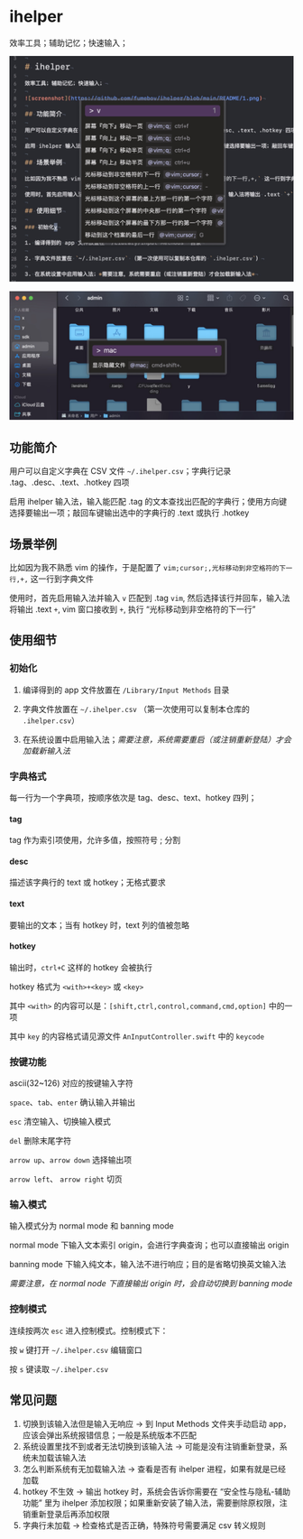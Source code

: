 # ihelper

效率工具；辅助记忆；快速输入；

![screenshot](https://github.com/fumeboy/ihelper/blob/main/README/1.png)

![screenshot](https://github.com/fumeboy/ihelper/blob/main/README/2.png)

## 功能简介

用户可以自定义字典在 CSV 文件 `~/.ihelper.csv`；字典行记录 .tag、.desc、.text、.hotkey 四项

启用 ihelper 输入法，输入能匹配 .tag 的文本查找出匹配的字典行；使用方向键选择要输出一项；敲回车键输出选中的字典行的 .text 或执行 .hotkey

## 场景举例

比如因为我不熟悉 vim 的操作，于是配置了 `vim;cursor;,光标移动到非空格符的下一行,+,` 这一行到字典文件

使用时，首先启用输入法并输入 `v` 匹配到 .tag `vim`, 然后选择该行并回车，输入法将输出 .text `+`, vim 窗口接收到 `+`, 执行 “光标移动到非空格符的下一行”

## 使用细节

### 初始化

1. 编译得到的 app 文件放置在 `/Library/Input Methods` 目录

2. 字典文件放置在 `~/.ihelper.csv` （第一次使用可以复制本仓库的 `.ihelper.csv`）

3. 在系统设置中启用输入法；*需要注意，系统需要重启（或注销重新登陆）才会加载新输入法*

### 字典格式

每一行为一个字典项，按顺序依次是 tag、desc、text、hotkey 四列；

#### tag

tag 作为索引项使用，允许多值，按照符号 ; 分割

#### desc

描述该字典行的 text 或 hotkey；无格式要求

#### text

要输出的文本；当有 hotkey 时，text 列的值被忽略

#### hotkey

输出时，`ctrl+C` 这样的 hotkey 会被执行

hotkey 格式为 `<with>+<key>` 或 `<key>`

其中 `<with>` 的内容可以是：`[shift,ctrl,control,command,cmd,option]` 中的一项

其中 `key` 的内容格式请见源文件 `AnInputController.swift` 中的 `keycode`

### 按键功能

ascii(32~126) 对应的按键输入字符

`space`、`tab`、`enter` 确认输入并输出

`esc` 清空输入、切换输入模式

`del` 删除末尾字符

`arrow up`、`arrow down` 选择输出项

`arrow left`、 `arrow right` 切页

### 输入模式

输入模式分为 normal mode 和 banning mode

normal mode 下输入文本索引 origin，会进行字典查询；也可以直接输出 origin

banning mode 下输入纯文本，输入法不进行响应；目的是省略切换英文输入法

*需要注意，在 normal node 下直接输出 origin 时，会自动切换到 banning mode*

### 控制模式

连续按两次 `esc` 进入控制模式。控制模式下：

按 `w` 键打开 `~/.ihelper.csv` 编辑窗口

按 `s` 键读取 `~/.ihelper.csv`

## 常见问题

1. 切换到该输入法但是输入无响应 -> 到 Input Methods 文件夹手动启动 app，应该会弹出系统报错信息；一般是系统版本不匹配
2. 系统设置里找不到或者无法切换到该输入法 -> 可能是没有注销重新登录，系统未加载该输入法
3. 怎么判断系统有无加载输入法 -> 查看是否有 ihelper 进程，如果有就是已经加载
4. hotkey 不生效 -> 输出 hotkey 时，系统会告诉你需要在 “安全性与隐私-辅助功能” 里为 ihelper 添加权限；如果重新安装了输入法，需要删除原权限，注销重新登录后再添加权限
5. 字典行未加载 -> 检查格式是否正确，特殊符号需要满足 csv 转义规则 






